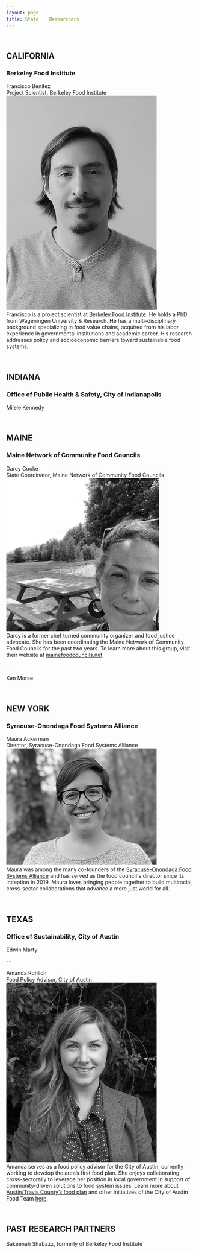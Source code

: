```yaml
---
layout: page
title: State    Researchers
---
```


<br>

## CALIFORNIA
### Berkeley Food Institute 

Francisco Benítez <br>
Project Scientist, Berkeley Food Institute<br>
![Francisco Benítez](/assets/img/francisco3.jpg)<br>
Francisco is a project scientist at [Berkeley Food Institute](https://food.berkeley.edu/). He holds a PhD from Wageningen University & Research. He has a multi-disciplinary background specializing in food value chains, acquired from his labor experience in governmental institutions and academic career. His research addresses policy and socioeconomic barriers toward sustainable food systems.




<br>

## INDIANA
### Office of Public Health & Safety, City of Indianapolis

Milele Kennedy


<br>

## MAINE
### Maine Network of Community Food Councils

Darcy Cooke <br>
State Coordinator, Maine Network of Community Food Councils<br>
![Darcy Cooke](/assets/img/darcy.jpg)<br>
Darcy is a former chef turned community organizer and food justice advocate. She has been coordinating the Maine Network of Community Food Councils for the past two years. To learn more about this group, visit their website at [mainefoodcouncils.net](https://www.mainefoodcouncils.net/). 

--

Ken Morse


<br>

## NEW YORK
### Syracuse-Onondaga Food Systems Alliance

Maura Ackerman <br>
Director, Syracuse-Onondaga Food Systems Alliance<br>
![Maura Ackerman](/assets/img/maura3.jpg)<br>
Maura was among the many co-founders of the [Syracuse-Onondaga Food Systems Alliance](http://www.syrfoodalliance.org) and has served as the food council's director since its inception in 2019. Maura loves bringing people together to build multiracial, cross-sector collaborations that advance a more just world for all. 


<br>

## TEXAS
### Office of Sustainability, City of Austin

Edwin Marty

--

Amanda Rohlich<br>
Food Policy Advisor, City of Austin<br>
![Amanda Rohlich](/assets/img/amanda3.jpg)<br>
Amanda serves as a food policy advisor for the City of Austin, currently working to develop the area’s first food plan.  She enjoys collaborating cross-sectorally to leverage her position in local government in support of community-driven solutions to food system issues.  Learn more about [Austin/Travis County’s food plan](https://austin-travis-county-food-plan-austin.hub.arcgis.com/) and other initiatives of the City of Austin Food Team [here](https://www.austintexas.gov/department/austins-healthy-and-equitable-food-system).  


<br>


## PAST RESEARCH PARTNERS

Sakeenah Shabazz, formerly of Berkeley Food Institute
